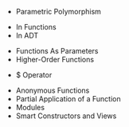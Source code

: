 * Parametric Polymorphism
 - In Functions
 - In ADT
* Functions As Parameters
* Higher-Order Functions
 - $ Operator
* Anonymous Functions
* Partial Application of a Function
* Modules
* Smart Constructors and Views
